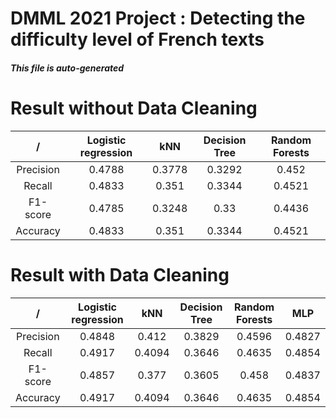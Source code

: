 
DMML 2021 Project : Detecting the difficulty level of French texts
==================================================================

##### *This file is auto-generated*

# Result without Data Cleaning

|/|Logistic regression|kNN|Decision Tree|Random Forests|
| :---: | :---: | :---: | :---: | :---: |
|Precision|0.4788|0.3778|0.3292|0.452|
|Recall|0.4833|0.351|0.3344|0.4521|
|F1-score|0.4785|0.3248|0.33|0.4436|
|Accuracy|0.4833|0.351|0.3344|0.4521|

# Result with Data Cleaning

|/|Logistic regression|kNN|Decision Tree|Random Forests|MLP|
| :---: | :---: | :---: | :---: | :---: | :---: |
|Precision|0.4848|0.412|0.3829|0.4596|0.4827|
|Recall|0.4917|0.4094|0.3646|0.4635|0.4854|
|F1-score|0.4857|0.377|0.3605|0.458|0.4837|
|Accuracy|0.4917|0.4094|0.3646|0.4635|0.4854|

